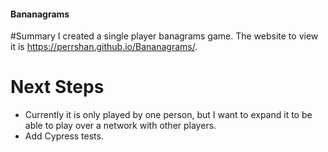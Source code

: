 #### Bananagrams

#Summary
I created a single player banagrams game. The website to view it is https://perrshan.github.io/Bananagrams/.

# Next Steps
- Currently it is only played by one person, but I want to expand it to be able to play over a network with other players.
- Add Cypress tests.
